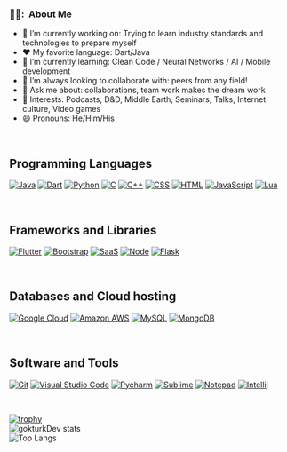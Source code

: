 <h3> 👨‍💻: &nbsp;About Me </h3>

- 🔭 I’m currently working on: Trying to learn industry standards and technologies to prepare myself
- :heart: My favorite language: Dart/Java
- 🌱 I’m currently learning: Clean Code / Neural Networks / AI / Mobile development
- 👯 I’m always looking to collaborate with: peers from any field!
- 💬 Ask me about: collaborations, team work makes the dream work
- 💜 Interests: Podcasts, D&D, Middle Earth, Seminars, Talks, Internet culture, Video games
- 😄 Pronouns: He/Him/His 
<br/>

## Programming Languages
<p>
    <a href="#"><img alt="Java" src="https://img.shields.io/badge/Java-ED8B00?style=for-the-badge&logo=java&logoColor=white"></a>
    <a href="#"><img alt="Dart" src="https://img.shields.io/badge/Dart-0175C2?style=for-the-badge&logo=dart&logoColor=white"></a>
    <a href="#"><img alt="Python" src="https://img.shields.io/badge/Python-3776AB?style=for-the-badge&logo=python&logoColor=white"></a>
    <a href="#"><img alt="C" src="https://img.shields.io/badge/C%20-%232370ED.svg?logo=c&logoColor=white"></a>
    <a href="#"><img alt="C++" src="https://img.shields.io/badge/C++%20-%2300599C.svg?logo=c%2B%2B&logoColor=white"></a>
    <a href="#"><img alt="CSS" src="https://img.shields.io/badge/CSS3-1572B6?style=for-the-badge&logo=css3&logoColor=white"></a>
    <a href="#"><img alt="HTML" src="https://img.shields.io/badge/HTML5-E34F26?style=for-the-badge&logo=html5&logoColor=white"></a>
    <a href="#"><img alt="JavaScript" src="https://img.shields.io/badge/JavaScript%20-%23F7DF1E.svg?logo=javascript&logoColor=black"></a>
    <a href="#"><img alt="Lua" src="https://img.shields.io/badge/Lua-2C2D72?style=for-the-badge&logo=lua&logoColor=white"></a>
</p>
<br/>

## Frameworks and Libraries
<p>
   <a href="#"><img alt="Flutter" src="https://img.shields.io/badge/Flutter-02569B?style=for-the-badge&logo=flutter&logoColor=white"></a>
   <a href="#"><img alt="Bootstrap" src="https://img.shields.io/badge/Bootstrap-563D7C?logo=bootstrap&logoColor=white"></a>
  <a href="#"><img alt="SaaS" src="https://img.shields.io/badge/Sass-CC6699?style=for-the-badge&logo=sass&logoColor=white"></a>
   <a href="#"><img alt="Node" src="https://img.shields.io/badge/Node.js-43853D?style=for-the-badge&logo=node.js&logoColor=white"></a>
  <a href="#"><img alt="Flask" src="https://img.shields.io/badge/Flask-000000?style=for-the-badge&logo=flask&logoColor=white"></a>
</p>
<br/>


## Databases and Cloud hosting

<p>
    <a href="#"><img alt="Google Cloud" src="https://img.shields.io/badge/Google_Cloud-4285F4?style=for-the-badge&logo=google-cloud&logoColor=white"></a>
    <a href="#"><img alt="Amazon AWS" src="https://img.shields.io/badge/Amazon_AWS-232F3E?style=for-the-badge&logo=amazon-aws&logoColor=white"></a>
    <a href="#"><img alt="MySQL" src="https://img.shields.io/badge/MySQL-00000F?style=for-the-badge&logo=mysql&logoColor=white"></a>
    <a href="#"><img alt="MongoDB" src="https://img.shields.io/badge/MongoDB-4EA94B?style=for-the-badge&logo=mongodb&logoColor=white"></a>
</p> 
<br/>

## Software and Tools
<p>
  
  <a href="#"><img alt="Git" src="https://img.shields.io/badge/Git%20-%23F05033.svg?logo=git&logoColor=white"></a>
  <a href="#"><img alt="Visual Studio Code" src="https://img.shields.io/badge/Visual%20Studio%20Code-0078d7.svg?logo=visual-studio-code&logoColor=white"></a>
  <a href="#"><img alt="Pycharm" src="https://img.shields.io/badge/pycharm-143?logo=pycharm&logoColor=black&color=green&labelColor=green"></a>
	<a href="#"><img alt="Sublime" src="https://img.shields.io/badge/sublime_text-%23575757.svg?logo=sublime-text&logoColor=important"></a>
	<a href="#"><img alt="Notepad" src="https://img.shields.io/badge/Notepad++-90E59A.svg?logo=notepad%2B%2B&logoColor=black"></a>
	<a href="#"><img alt="Intellij" src="https://img.shields.io/badge/IntelliJ&nbsp;IDEA-000000.svg?logo=intellij-idea&logoColor=white"></a>
</p>
<br/>


[![trophy](https://github-profile-trophy.vercel.app/?username=gokturkDev&theme=onedark)](https://github.com/gokturkDev/github-profile-trophy)
<br/>
![gokturkDev stats](https://github-readme-stats.vercel.app/api?username=gokturkDev&show_icons=true&theme=onedark)
<br/>
![Top Langs](https://github-readme-stats.vercel.app/api/top-langs/?username=gokturkDev&langs_count=5&theme=onedark)
